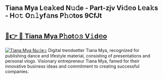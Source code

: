 ## Tiana Mya L𝚎a𝚔ed N𝚞𝚍e - Part-zjv Vi𝚍𝚎o L𝚎a𝚔s - H𝚘𝚝 O𝚗𝚕yf𝚊ns P𝚑𝚘tos 9CfJt

# <h2><a href="http://kf86xvj.oniu.top/?m=Tiana+Mya">🔗👉 🔴 Tiana Mya P𝚑ot𝚘𝚜 V𝚒d𝚎o</a></h2>

[![Tiana Mya Nu𝚍e𝚜](https://i.imgur.com/0qMVB7G.gif)](http://kf86xvj.oniu.top/?m=Tiana+Mya)
Digital trendsetter Tiana Mya, recognized for publishing dance and lifestyle material, consisting of presentations and personal vlogs. Visionary entrepreneur Tiana Mya, famed for their innovative business ideas and commitment to creating successful companies.  
